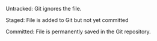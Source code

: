 
<p>Untracked: Git ignores the file.</p>
<p>Staged: File is added to Git but not yet committed</p>
<p>Committed: File is permanently saved in the Git repository.</p>
